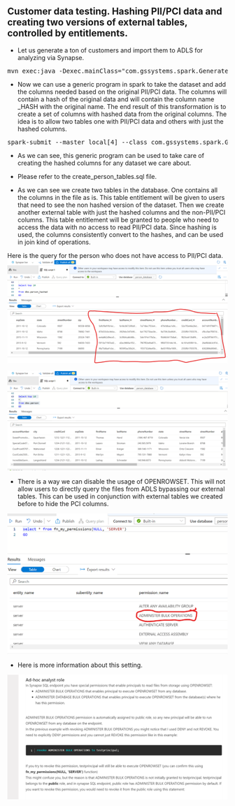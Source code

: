 
## Customer data testing. Hashing PII/PCI data and creating two versions of external tables, controlled by entitlements.

* Let us generate a ton of customers and import them to ADLS for analyzing via Synapse.
<pre>
mvn exec:java -Dexec.mainClass="com.gssystems.spark.GenerateFakeCustomers" -Dexec.args="5000 person_records.json"
</pre>

* Now we can use a generic program in spark to take the dataset and add the columns needed based on the original PII/PCI data. The columns will contain a hash of the original data and will contain the column name _HASH with the original name. The end result of this transformation is to create a set of columns with hashed data from the original columns. The idea is to allow two tables one with PII/PCI data and others with just the hashed columns. 

<pre>
spark-submit --master local[4] --class com.gssystems.spark.GenerateHashedColumns target\SparkExamples-1.0-SNAPSHOT.jar file:///C:/Venky/DP-203/AzureSynapseExperiments/datafiles/person/ file:///C:/Venky/DP-203/AzureSynapseExperiments/datafiles/person_hashed/ "firstName,lastName,streetName,phoneNumber,creditCard,accountNumber"
</pre>

* As we can see, this generic program can be used to take care of creating the hashed columns for any dataset we care about. 

* Please refer to the create_person_tables.sql file. 
* As we can see we create two tables in the database. One contains all the columns in the file as is. This table entitlement will be given to users that need to see the non hashed version of the dataset. Then we create another external table with just the hashed columns and the non-PII/PCI columns. This table entitlement will be granted to people who need to access the data with no access to read PII/PCI data. Since hashing is used, the columns consistently convert to the hashes, and can be used in join kind of operations. 

Here is the query for the person who does not have access to PII/PCI data. 
<img src="../images/pii_data_hashed.png" title="Sample Architecure" />

<img src="../images/pii_data_as_is_with_hashed_cols.png" title="Sample Architecure" />

* There is a way we can disable the usage of OPENROWSET. This will not allow users to directly query the files from ADLS bypassing our external tables. This can be used in conjunction with external tables we created before to hide the PCI columns. 

<img src="../images/disable_bulk_operations_for_user.png" />

* Here is more information about this setting. 
<img src="../images/ad_hoc_analyst.png" />